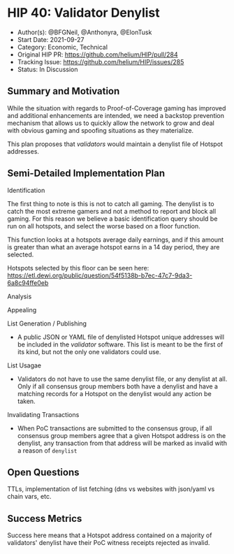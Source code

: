 # HIP 40: Validator Denylist

- Author(s): @BFGNeil, @Anthonyra, @ElonTusk
- Start Date: 2021-09-27
- Category: Economic, Technical
- Original HIP PR: https://github.com/helium/HIP/pull/284
- Tracking Issue: https://github.com/helium/HIP/issues/285
- Status: In Discussion

## Summary and Motivation
[motivation]: #motivation

While the situation with regards to Proof-of-Coverage gaming has improved and additional enhancements are intended, we need a backstop prevention mechanism that allows us to quickly allow the network to grow and deal with obvious gaming and spoofing situations as they materialize. 

This plan proposes that *validators* would maintain a denylist file of Hotspot addresses.

## Semi-Detailed Implementation Plan
[detailed-explanation]: #detailed-explanation

Identification

The first thing to note is this is not to catch all gaming. The denylist is to catch the most extreme gamers and not a method to report and block all gaming. For this reason we believe a basic identification query should be run on all hotspots, and select the worse based on a floor function.

This function looks at a hotspots average daily earnings, and if this amount is greater than what an average hotspot earns in a 14 day period, they are selected.

Hotspots selected by this floor can be seen here: https://etl.dewi.org/public/question/54f5138b-b7ec-47c7-9da3-6a8c94ffe0eb

Analysis


Appealing


List Generation / Publishing

- A public JSON or YAML file of denylisted Hotspot unique addresses will be included in the *validator* software. This list is meant to be the first of its kind, but not the only one validators could use.

List Usagae

- Validators do not have to use the same denylist file, or any denylist at all. Only if all consensus group members both have a denylist and have a matching records for a Hotspot on the denylist would any action be taken. 

Invalidating Transactions

- When PoC transactions are submitted to the consensus group, if all consensus group members agree that a given Hotspot address is on the denylist, any transaction from that address will be marked as invalid with a reason of `denylist`

## Open Questions
[unresolved]: #open-questions

TTLs, implementation of list fetching (dns vs websites with json/yaml vs chain vars, etc.

## Success Metrics
[success-metrics]: #success-metrics

Success here means that a Hotspot address contained on a majority of validators' denylist have their PoC witness receipts rejected as invalid.
